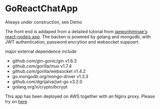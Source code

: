 # GoReactChatApp

Always under construction, see Demo

The front end is addaped from a detailed tutorial from [jaewonhimnae's react-nodejs app](https://github.com/jaewonhimnae/boilerplate-mern-stack). The backen is powered by golang and mongodb, with JWT authentication, password encrytion and websocket suppoert.

major external dependence include
 * github.com/gin-gonic/gin v1.6.3
 *	github.com/gorilla/mux v1.7.4
 *	github.com/gorilla/websocket v1.4.2
  * go.mongodb.org/mongo-driver v1.3.3
  * github.com/dgrijalva/jwt-go v3.2.0
  * golang.org/x/crypto/bcrypt
  
  This app has been deployed on AWS together with an Nginx proxy. Please try on [here](http://ec2-18-216-133-161.us-east-2.compute.amazonaws.com/)
